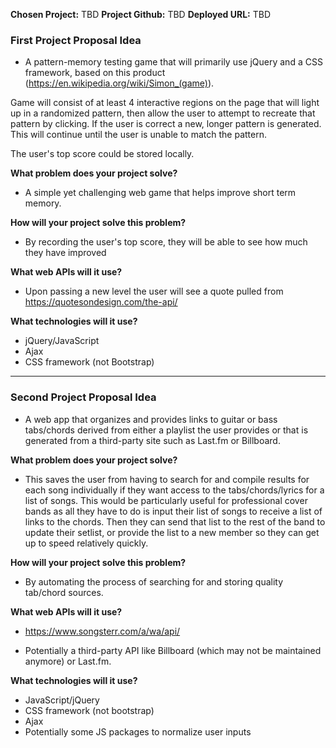   **Chosen Project:** TBD
  **Project Github:** TBD
  **Deployed URL:** TBD

  ### First Project Proposal Idea

  * A pattern-memory testing game that will primarily use jQuery and a CSS framework, based on this product (https://en.wikipedia.org/wiki/Simon_(game)).

  Game will consist of at least 4 interactive regions on the page that will light up in a randomized pattern, then allow the user to attempt to recreate that pattern by clicking. If the user is correct a new, longer pattern is generated. This will continue until the user is unable to match the pattern.

  The user's top score could be stored locally.

  **What problem does your project solve?**

  * A simple yet challenging web game that helps improve short term memory.

  **How will your project solve this problem?**

  * By recording the user's top score, they will be able to see how much they have improved

  **What web APIs will it use?**

  * Upon passing a new level the user will see a quote pulled from https://quotesondesign.com/the-api/

  **What technologies will it use?**

  * jQuery/JavaScript
  * Ajax
  * CSS framework (not Bootstrap)

  ---

  ### Second Project Proposal Idea

  * A web app that organizes and provides links to guitar or bass tabs/chords derived from either a playlist the user provides or that is generated from a third-party site such as Last.fm or Billboard.

  **What problem does your project solve?**

  * This saves the user from having to search for and compile results for each song individually if they want access to the tabs/chords/lyrics for a list of songs. This would be particularly useful for professional cover bands as all they have to do is input their list of songs to receive a list of links to the chords. Then they can send that list to the rest of the band to update their setlist, or provide the list to a new member so they can get up to speed relatively quickly.

  **How will your project solve this problem?**

  * By automating the process of searching for and storing quality tab/chord sources.

  **What web APIs will it use?**

  * https://www.songsterr.com/a/wa/api/

  * Potentially a third-party API like Billboard (which may not be maintained anymore) or Last.fm.

  **What technologies will it use?**

  * JavaScript/jQuery
  * CSS framework (not bootstrap)
  * Ajax
  * Potentially some JS packages to normalize user inputs
